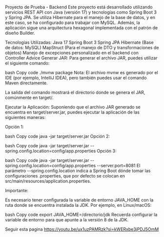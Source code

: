 Proyecto de Prueba - Backend
Este proyecto está desarrollado utilizando servicios REST API con Java (versión 17) y tecnologías como Spring Boot 3 y Spring JPA. Se utiliza Hibernate para el manejo de la base de datos, y en este caso, se ha configurado para trabajar con MySQL. Además, la aplicación sigue una arquitectura hexagonal implementada con el patrón de diseño Builder.

Tecnologías Utilizadas:
Java 17
Spring Boot 3
Spring JPA
Hibernate (Base de datos: MySQL)
MapStruct (Para el manejo de DTO y transformaciones de objetos)
Manejo de excepciones personalizado en el backend con Controller Advice
Generar JAR:
Para generar el archivo JAR, puedes utilizar el siguiente comando:

bash
Copy code
./mvnw package
Nota: El archivo mvnw es generado por el IDE (por ejemplo, IntelliJ IDEA), pero también puedes usar el comando Maven directamente.

La salida del comando mostrará el directorio donde se genera el JAR, comúnmente en target/.

Ejecutar la Aplicación:
Suponiendo que el archivo JAR generado se encuentra en target/server.jar, puedes ejecutar la aplicación de las siguientes maneras:

Opción 1:

bash
Copy code
java -jar target/server.jar
Opción 2:

bash
Copy code
java -jar target/server.jar --spring.config.location=config/app.properties
Opción 3:

bash
Copy code
java -jar target/server.jar --spring.config.location=config/app.properties --server.port=8081
El parámetro --spring.config.location indica a Spring Boot dónde tomar las configuraciones .properties, que por defecto se colocan en src/main/resources/application.properties.

Importante:

Es necesario tener configurada la variable de entorno JAVA_HOME con la ruta donde se encuentra instalada la JDK. Por ejemplo, en Linux/macOS:

bash
Copy code
export JAVA_HOME=/directorio/jdk
Recuerda configurar la variable de entorno para que apunte a la versión 8 de la JDK.


Seguir esta pagina
https://youtu.be/ux1uzPAMRzk?si=kWERxbe3jPDJ5OmM